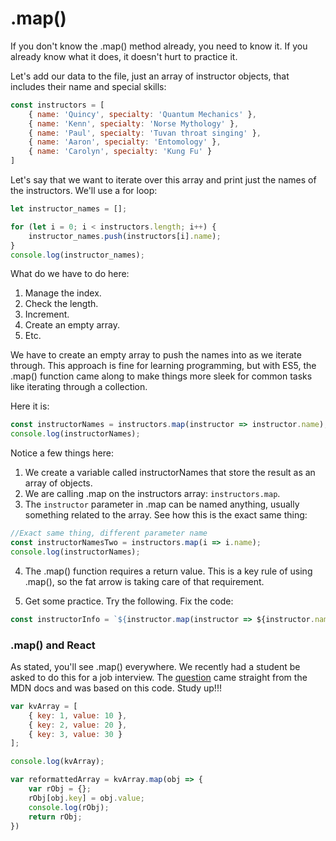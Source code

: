 # .map()

If you don't know the .map() method already, you need to know it. If you already know what it does, it doesn't hurt to practice it. 

Let's add our data to the file, just an array of instructor objects, that includes their name and special skills:
```js
const instructors = [
    { name: 'Quincy', specialty: 'Quantum Mechanics' },
    { name: 'Kenn', specialty: 'Norse Mythology' },
    { name: 'Paul', specialty: 'Tuvan throat singing' },
    { name: 'Aaron', specialty: 'Entomology' },
    { name: 'Carolyn', specialty: 'Kung Fu' }
]
```

Let's say that we want to iterate over this array and print just the names of the instructors. We'll use a for loop:
```js
let instructor_names = [];

for (let i = 0; i < instructors.length; i++) {
    instructor_names.push(instructors[i].name);
}
console.log(instructor_names);
```

What do we have to do here:
1. Manage the index.
2. Check the length.
3. Increment.
4. Create an empty array.
5. Etc. 


We have to create an empty array to push the names into as we iterate through. This approach is fine for learning programming, but with ES5, the .map() function came along to make things more sleek for common tasks like iterating through a collection. 

Here it is:
```js
const instructorNames = instructors.map(instructor => instructor.name);
console.log(instructorNames);
```

Notice a few things here:
1. We create a variable called instructorNames that store the result as an array of objects.
2. We are calling .map on the instructors array: `instructors.map`.
3. The `instructor` parameter in .map can be named anything, usually something related to the array. See how this is the exact same thing:
```js
//Exact same thing, different parameter name 
const instructorNamesTwo = instructors.map(i => i.name);
console.log(instructorNames);
```

4. The .map() function requires a return value. This is a key rule of using .map(), so the fat arrow is taking care of that requirement. 

5. Get some practice. Try the following. Fix the code: 

```js
const instructorInfo = `${instructor.map(instructor => ${instructor.name}: ${instructors.specialty}`)}`;
```


### .map() and React
As stated, you'll see .map() everywhere. We recently had a student be asked to do this for a job interview. The [question](https://developer.mozilla.org/en-US/docs/Web/JavaScript/Reference/Global_Objects/Array/map) came straight from the MDN docs and was based on this code. Study up!!!  

```js
var kvArray = [
    { key: 1, value: 10 },
    { key: 2, value: 20 },
    { key: 3, value: 30 }
];

console.log(kvArray);

var reformattedArray = kvArray.map(obj => {
    var rObj = {};
    rObj[obj.key] = obj.value;
    console.log(rObj);
    return rObj;
})
```


